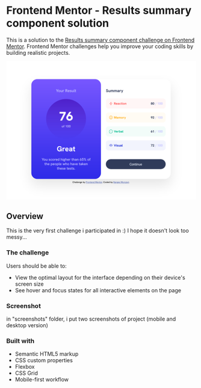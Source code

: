 # Frontend Mentor - Results summary component solution

This is a solution to the [Results summary component challenge on Frontend Mentor](https://www.frontendmentor.io/challenges/results-summary-component-CE_K6s0maV). Frontend Mentor challenges help you improve your coding skills by building realistic projects.

![Design preview for the Results summary component coding challenge](./screenshots/desktop.jpg)

## Overview

This is the very first challenge i participated in :)
I hope it doesn't look too messy...

### The challenge

Users should be able to:

- View the optimal layout for the interface depending on their device's screen size
- See hover and focus states for all interactive elements on the page

### Screenshot

in "screenshots" folder, i put two screenshots of project (mobile and desktop version)

### Built with

- Semantic HTML5 markup
- CSS custom properties
- Flexbox
- CSS Grid
- Mobile-first workflow
